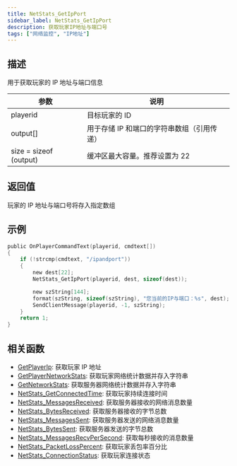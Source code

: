```yaml
---
title: NetStats_GetIpPort
sidebar_label: NetStats_GetIpPort
description: 获取玩家IP地址与端口号
tags: ["网络监控", "IP地址"]
---
```


## 描述

用于获取玩家的 IP 地址与端口信息

| 参数                   | 说明                                       |
| ---------------------- | ------------------------------------------ |
| playerid               | 目标玩家的 ID                              |
| output[]               | 用于存储 IP 和端口的字符串数组（引用传递） |
| size = sizeof (output) | 缓冲区最大容量。推荐设置为 22              |

## 返回值

玩家的 IP 地址与端口号将存入指定数组

## 示例

```c
public OnPlayerCommandText(playerid, cmdtext[])
{
    if (!strcmp(cmdtext, "/ipandport"))
    {
        new dest[22];
        NetStats_GetIpPort(playerid, dest, sizeof(dest));

        new szString[144];
        format(szString, sizeof(szString), "您当前的IP与端口：%s", dest);
        SendClientMessage(playerid, -1, szString);
    }
    return 1;
}
```

## 相关函数

- [GetPlayerIp](GetPlayerIp): 获取玩家 IP 地址
- [GetPlayerNetworkStats](GetPlayerNetworkStats): 获取玩家网络统计数据并存入字符串
- [GetNetworkStats](GetNetworkStats): 获取服务器网络统计数据并存入字符串
- [NetStats_GetConnectedTime](NetStats_GetConnectedTime): 获取玩家持续连接时间
- [NetStats_MessagesReceived](NetStats_MessagesReceived): 获取服务器接收的网络消息数量
- [NetStats_BytesReceived](NetStats_BytesReceived): 获取服务器接收的字节总数
- [NetStats_MessagesSent](NetStats_MessagesSent): 获取服务器发送的网络消息数量
- [NetStats_BytesSent](NetStats_BytesSent): 获取服务器发送的字节总数
- [NetStats_MessagesRecvPerSecond](NetStats_MessagesRecvPerSecond): 获取每秒接收的消息数量
- [NetStats_PacketLossPercent](NetStats_PacketLossPercent): 获取玩家丢包率百分比
- [NetStats_ConnectionStatus](NetStats_ConnectionStatus): 获取玩家连接状态
